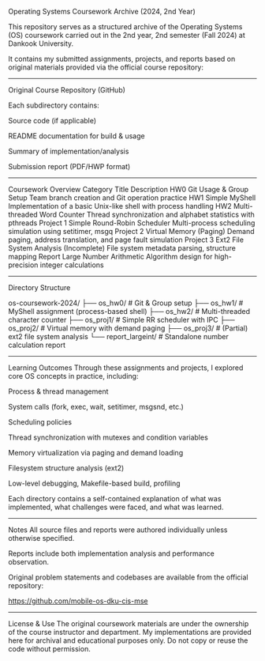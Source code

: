 Operating Systems Coursework Archive (2024, 2nd Year)

This repository serves as a structured archive of the Operating Systems (OS) coursework carried out in the 2nd year, 2nd semester (Fall 2024) at Dankook University.

It contains my submitted assignments, projects, and reports based on original materials provided via the official course repository:

---
 Original Course Repository (GitHub)

  Each subdirectory contains:
  
  Source code (if applicable)
  
  README documentation for build & usage
  
  Summary of implementation/analysis
  
  Submission report (PDF/HWP format)

---
 Coursework Overview
  Category	Title	Description
  HW0	Git Usage & Group Setup	Team branch creation and Git operation practice
  HW1	Simple MyShell	Implementation of a basic Unix-like shell with process handling
  HW2	Multi-threaded Word Counter	Thread synchronization and alphabet statistics with pthreads
  Project 1	Simple Round-Robin Scheduler	Multi-process scheduling simulation using setitimer, msgq
  Project 2	Virtual Memory (Paging)	Demand paging, address translation, and page fault simulation
  Project 3	Ext2 File System Analysis	(Incomplete) File system metadata parsing, structure mapping
  Report	Large Number Arithmetic	Algorithm design for high-precision integer calculations

---
Directory Structure

  os-coursework-2024/
  ├── os_hw0/           # Git & Group setup
  ├── os_hw1/           # MyShell assignment (process-based shell)
  ├── os_hw2/           # Multi-threaded character counter
  ├── os_proj1/         # Simple RR scheduler with IPC
  ├── os_proj2/         # Virtual memory with demand paging
  ├── os_proj3/         # (Partial) ext2 file system analysis
  └── report_largeint/  # Standalone number calculation report

---
Learning Outcomes
  Through these assignments and projects, I explored core OS concepts in practice, including:
  
  Process & thread management
  
  System calls (fork, exec, wait, setitimer, msgsnd, etc.)
  
  Scheduling policies
  
  Thread synchronization with mutexes and condition variables
  
  Memory virtualization via paging and demand loading
  
  Filesystem structure analysis (ext2)
  
  Low-level debugging, Makefile-based build, profiling
  
  Each directory contains a self-contained explanation of what was implemented, what challenges were faced, and what was learned.

---
Notes
  All source files and reports were authored individually unless otherwise specified.
  
  Reports include both implementation analysis and performance observation.
  
  Original problem statements and codebases are available from the official repository:
  
  https://github.com/mobile-os-dku-cis-mse

---
License & Use
  The original coursework materials are under the ownership of the course instructor and department.
  My implementations are provided here for archival and educational purposes only.
  Do not copy or reuse the code without permission.
